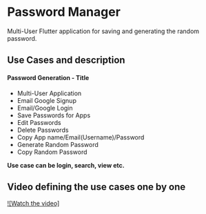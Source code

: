 # Password Manager

Multi-User Flutter application for saving and generating the random password.

## Use Cases and description

#### Password Generation - Title ####

- Multi-User Application
- Email Google Signup
- Email/Google Login
- Save Passwords for Apps
- Edit Passwords
- Delete Passwords
- Copy App name/Email(Username)/Password
- Generate Random Password 
- Copy Random Password


**Use case can be login, search, view etc.**

## Video defining the use cases one by one

[![Watch the video]](https://youtu.be/E2Ak2vWGgiI)
